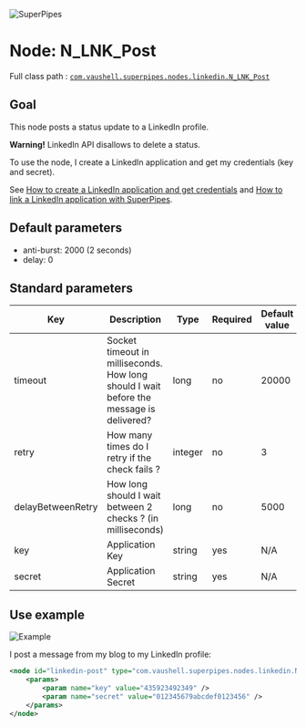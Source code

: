 ![SuperPipes](https://raw2.github.com/fabienvauchelles/superpipes/master/docs/images/logo_slogan238.png)


# Node: N_LNK_Post

Full class path : [`com.vaushell.superpipes.nodes.linkedin.N_LNK_Post`](../../superpipes/src/main/java/com/vaushell/superpipes/nodes/linkedin/N_LNK_Post.java)


## Goal

This node posts a status update to a LinkedIn profile.

__Warning!__ LinkedIn API disallows to delete a status.

To use the node, I create a LinkedIn application and get my credentials (key and secret).

See [How to create a LinkedIn application and get credentials](../tutorials/Create_LinkedIn_Application.md) and [How to link a LinkedIn application with SuperPipes](../tutorials/Link_LinkedIn_Application.md).


## Default parameters

* anti-burst: 2000 (2 seconds)
* delay: 0


## Standard parameters

Key | Description | Type | Required | Default value | Example value
 --- | --- | --- | --- | --- | --- 
timeout | Socket timeout in milliseconds. How long should I wait before the message is delivered?| long | no | 20000 | 20000
retry | How many times do I retry if the check fails ? | integer | no | 3 | 3
delayBetweenRetry | How long should I wait between 2 checks ? (in milliseconds) | long | no | 5000 | 5000
key | Application Key | string | yes | N/A | 435923492349
secret | Application Secret | string | yes | N/A | 012345679abcdef0123456

## Use example

![Example](https://raw2.github.com/fabienvauchelles/superpipes/master/docs/images/example_blog_to_linked.png)

I post a message from my blog to my LinkedIn profile:

```xml
<node id="linkedin-post" type="com.vaushell.superpipes.nodes.linkedin.N_LNK_Post">
    <params>
        <param name="key" value="435923492349" />
        <param name="secret" value="012345679abcdef0123456" />
    </params>
</node>
```
